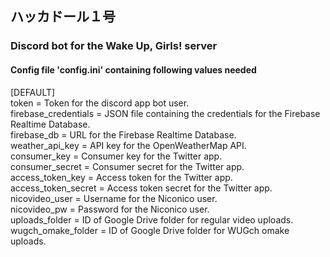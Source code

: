 ## ハッカドール１号
### Discord bot for the Wake Up, Girls! server

#### Config file 'config.ini' containing following values needed

[DEFAULT]  
token = Token for the discord app bot user.  
firebase_credentials = JSON file containing the credentials for the Firebase Realtime Database.  
firebase_db = URL for the Firebase Realtime Database.  
weather_api_key = API key for the OpenWeatherMap API.  
consumer_key = Consumer key for the Twitter app.   
consumer_secret = Consumer secret for the Twitter app.   
access_token_key = Access token for the Twitter app.  
access_token_secret = Access token secret for the Twitter app.   
nicovideo_user = Username for the Niconico user.  
nicovideo_pw = Password for the Niconico user.  
uploads_folder = ID of Google Drive folder for regular video uploads.  
wugch_omake_folder = ID of Google Drive folder for WUGch omake uploads.  
